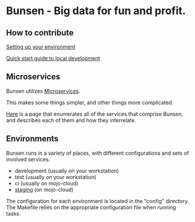 # Bunsen - Big data for fun and profit.


## How to contribute

[Setting up your environment](docs/setting-up-your-environment.md)

[Quick start guide to local development](docs/local_quickstart.md)


## Microservices

Bunsen utilizes
[Microservices](http://martinfowler.com/articles/microservices.html).

This makes some things simpler, and other things more complicated.

[Here](docs/services/index.md) is a page that enumerates all of the services that comprise Bunsen, and
describes each of them and how they interrelate.


## Environments

Bunsen runs in a variety of places, with different configurations and sets of
involved services.

* development (usually on your workstation)
* test (usually on your workstation)
* ci (usually on mojo-cloud)
* [staging](environments/staging.md) (on mojo-cloud)

The configuration for each environment is located in the "config" directory.
The Makefile relies on the appropriate configuration file when running
tasks.


